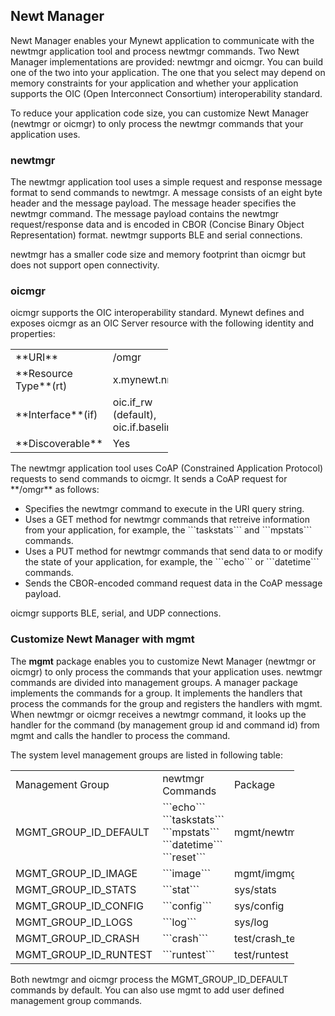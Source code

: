 ## Newt Manager

Newt Manager enables your Mynewt application to communicate with the newtmgr application tool and process 
newtmgr commands.  Two Newt Manager implementations are provided: newtmgr and oicmgr. You can build one of 
the two into your application. The one that you select may depend on memory constraints for your application 
and whether your application supports the OIC (Open Interconnect Consortium) interoperability standard.  

To reduce your application code size, you can customize Newt Manager (newtmgr or oicmgr) to only 
process the newtmgr commands that your application uses.

### newtmgr
The newtmgr application tool uses a simple request and response message format to send commands to newtmgr.  A message 
consists of an eight byte header and the message payload.  The message header specifies the newtmgr command. 
The message payload contains the newtmgr request/response data and is encoded in 
CBOR (Concise Binary Object Representation) format.  newtmgr supports BLE and serial connections.

newtmgr has a smaller code size and memory footprint than oicmgr but does not support open connectivity.

### oicmgr
oicmgr supports the OIC interoperability standard.  Mynewt defines and exposes oicmgr as an OIC Server 
resource with the following identity and properties: 
<br>
<table style="width:50%" align="center">
<tr> 
<td>**URI**</td> 
<td>/omgr</td>
</tr>
<tr>
<td>**Resource Type**(rt)</td>
<td>x.mynewt.nmgr</td> 
</tr>
<td>**Interface**(if)</td>
<td>oic.if_rw (default), oic.if.baseline</td>
</tr>
<td>**Discoverable**</td>
<td>Yes</td>
</tr>
</table>
The newtmgr application tool uses CoAP (Constrained Application Protocol) requests to send commands to oicmgr.  
It sends a CoAP request for **/omgr** as follows:
<ul>
<li> 
Specifies the newtmgr command to execute in the URI query string. 
</li>
<li> 
Uses a GET method for newtmgr commands that retreive information 
from your application, for example, the ```taskstats``` and ```mpstats``` commands. 
</li>
<li> 
Uses a PUT method for newtmgr commands that send data to or modify the state of your application,
for example, the ```echo``` or ```datetime``` commands. 
</li>
<li>
Sends the CBOR-encoded command request data in the CoAP message payload.
</li>
</ul>
oicmgr supports BLE, serial, and UDP connections.

### Customize Newt Manager with mgmt
The **mgmt** package enables you to customize Newt Manager (newtmgr or oicmgr) to only process the
commands that your application uses.  newtmgr commands are divided into management groups.
A manager package implements the commands for a group.  It implements the handlers that 
process the commands for the group and registers the handlers with mgmt. 
When newtmgr or oicmgr receives a newtmgr command, 
it looks up the handler for the command (by management group id and command id) from mgmt and calls the 
handler to process the command.   

The system level management groups are listed in following table:
<table style="width:90%" align="center">
<tt>
<td>Management Group</td>
<td>newtmgr Commands</td>
<td>Package</td>
</tt>
<tr>
<td>MGMT_GROUP_ID_DEFAULT</td>
<td>```echo``` ```taskstats``` ```mpstats``` ```datetime``` ```reset```</td>
<td>mgmt/newtmgr/nmgr_os</td>
</tr>
<tr>
<td>MGMT_GROUP_ID_IMAGE</td>
<td>```image``` </td>
<td>mgmt/imgmgr</td>
</tr>
<tr>
<td>MGMT_GROUP_ID_STATS</td>
<td>```stat``` </td>
<td>sys/stats</td>
</tr>
<tr>
<td>MGMT_GROUP_ID_CONFIG</td>
<td>```config```</td>
<td>sys/config</td>
</tr>
<tr>
<td>MGMT_GROUP_ID_LOGS</td>
<td>```log```</td>
<td>sys/log</td>
</tr>
<tr>
<td>MGMT_GROUP_ID_CRASH</td>
<td>```crash```</td>
<td>test/crash_test</td>
</tr>
<tr>
<td>MGMT_GROUP_ID_RUNTEST</td>
<td>```runtest```</td>
<td>test/runtest</td>
</tr>
</table>
Both newtmgr and oicmgr process the MGMT_GROUP_ID_DEFAULT commands by default.  You can also
use mgmt to add user defined management group commands. 
